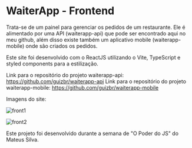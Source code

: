 # WaiterApp - Frontend
Trata-se de um painel para gerenciar os pedidos de um restaurante. Ele é alimentado por uma API (waiterapp-api) que pode ser encontrado aqui no meu github, além disso existe também um aplicativo mobile (waiterapp-mobile) onde são criados os pedidos.
 
Este site foi desenvolvido com o ReactJS utilizando o Vite, TypeScript e styled components para a estilização.

Link para o repositório do projeto waiterapp-api: https://github.com/guizbr/waiterapp-api
Link para o repositório do projeto waiterapp-mobile: https://github.com/guizbr/waiterapp-mobile

Imagens do site:


![front1](https://user-images.githubusercontent.com/55899678/222971223-6cd4a053-6356-4262-ac13-0aaa93db0c1d.png)

![front2](https://user-images.githubusercontent.com/55899678/222971229-12c38695-b0bd-4c4e-8dc2-95c7644de448.png)

Este projeto foi desenvolvido durante a semana de "O Poder do JS" do Mateus Silva.
